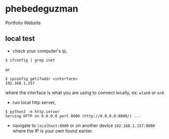 # phebedeguzman
Portfolio Website

## local test

* check your computer's ip,

```
$ ifconfig | grep inet
```

or

```
$ ipconfig getifaddr <interface>
192.168.1.157
```

where the interface is what you are using to connect locally, ex: `wlan0` or `en0`

* run local http server,

```
$ python3 -m http.server
Serving HTTP on 0.0.0.0 port 8000 (http://0.0.0.0:8000/) ...
```

* navigate to `localhost:8000` or on another device `192.168.1.157:8000` where
  the IP is your own found earlier. 
